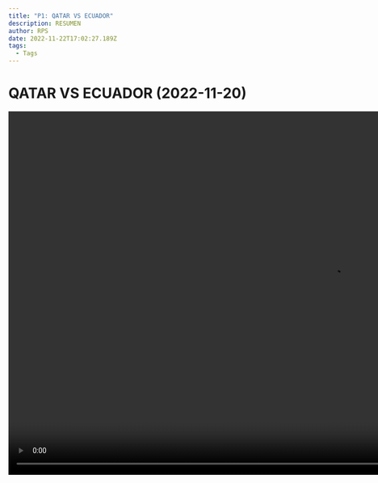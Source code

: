 ```yaml
---
title: "P1: QATAR VS ECUADOR"
description: RESUMEN
author: RPS
date: 2022-11-22T17:02:27.189Z
tags:
  - Tags
---
```

# QATAR VS ECUADOR (2022-11-20)

<video id="vid1" class="video-js" controls autoplay preload="auto" height="720" width="1280">
  <source src="https://www.dropbox.com/s/z6vums2kyjln4pn/20221120_gap1__qatvsecu_sp-arg.mp4?raw=1">
</video>